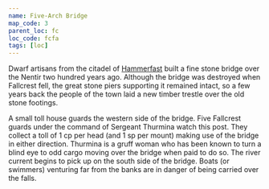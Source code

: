 ```yaml
---
name: Five-Arch Bridge
map_code: 3
parent_loc: fc
loc_code: fcfa
tags: [loc]
---
```

Dwarf artisans from the citadel of [Hammerfast](https://rpg.fandom.com/wiki/Hammerfast "Hammerfast") built a fine stone bridge over the Nentir two hundred years ago. Although the bridge was destroyed when Fallcrest fell, the great stone piers supporting it remained intact, so a few years back the people of the town laid a new timber trestle over the old stone footings.

A small toll house guards the western side of the bridge. Five Fallcrest guards under the command of Sergeant Thurmina watch this post. They collect a toll of 1 cp per head (and 1 sp per mount) making use of the bridge in either direction. Thurmina is a gruff woman who has been known to turn a blind eye to odd cargo moving over the bridge when paid to do so. The river current begins to pick up on the south side of the bridge. Boats (or swimmers) venturing far from the banks are in danger of being carried over the falls.